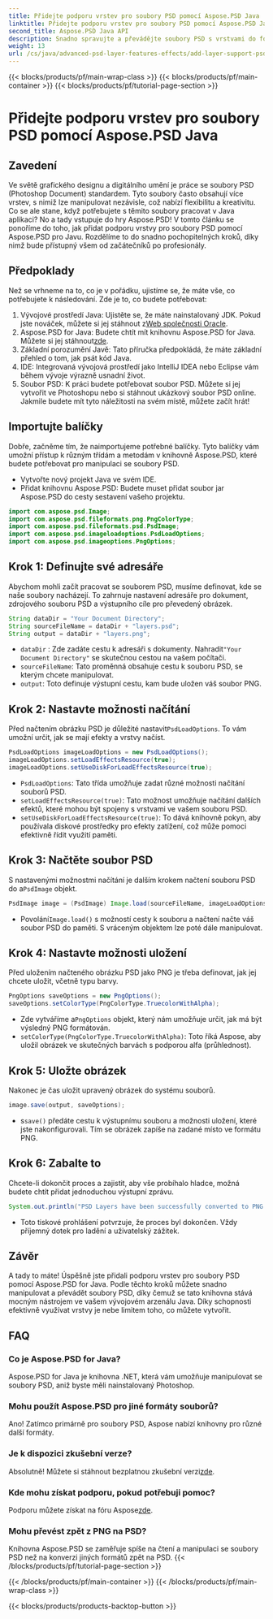 ```yaml
---
title: Přidejte podporu vrstev pro soubory PSD pomocí Aspose.PSD Java
linktitle: Přidejte podporu vrstev pro soubory PSD pomocí Aspose.PSD Java
second_title: Aspose.PSD Java API
description: Snadno spravujte a převádějte soubory PSD s vrstvami do formátu PNG pomocí Aspose.PSD pro Java! Ideální pro vývojáře, kteří potřebují manipulaci s grafikou.
weight: 13
url: /cs/java/advanced-psd-layer-features-effects/add-layer-support-psd-files/
---
```


{{< blocks/products/pf/main-wrap-class >}}
{{< blocks/products/pf/main-container >}}
{{< blocks/products/pf/tutorial-page-section >}}

# Přidejte podporu vrstev pro soubory PSD pomocí Aspose.PSD Java

## Zavedení
Ve světě grafického designu a digitálního umění je práce se soubory PSD (Photoshop Document) standardem. Tyto soubory často obsahují více vrstev, s nimiž lze manipulovat nezávisle, což nabízí flexibilitu a kreativitu. Co se ale stane, když potřebujete s těmito soubory pracovat v Java aplikaci? No a tady vstupuje do hry Aspose.PSD! V tomto článku se ponoříme do toho, jak přidat podporu vrstvy pro soubory PSD pomocí Aspose.PSD pro Javu. Rozdělíme to do snadno pochopitelných kroků, díky nimž bude přístupný všem od začátečníků po profesionály.
## Předpoklady
Než se vrhneme na to, co je v pořádku, ujistíme se, že máte vše, co potřebujete k následování. Zde je to, co budete potřebovat:
1.  Vývojové prostředí Java: Ujistěte se, že máte nainstalovaný JDK. Pokud jste nováček, můžete si jej stáhnout z[Web společnosti Oracle](https://www.oracle.com/java/technologies/javase-jdk11-downloads.html).
2.  Aspose.PSD for Java: Budete chtít mít knihovnu Aspose.PSD for Java. Můžete si jej stáhnout[zde](https://releases.aspose.com/psd/java/).
3. Základní porozumění Javě: Tato příručka předpokládá, že máte základní přehled o tom, jak psát kód Java.
4. IDE: Integrovaná vývojová prostředí jako IntelliJ IDEA nebo Eclipse vám během vývoje výrazně usnadní život.
5. Soubor PSD: K práci budete potřebovat soubor PSD. Můžete si jej vytvořit ve Photoshopu nebo si stáhnout ukázkový soubor PSD online.
Jakmile budete mít tyto náležitosti na svém místě, můžete začít hrát!
## Importujte balíčky
Dobře, začněme tím, že naimportujeme potřebné balíčky. Tyto balíčky vám umožní přístup k různým třídám a metodám v knihovně Aspose.PSD, které budete potřebovat pro manipulaci se soubory PSD.

- Vytvořte nový projekt Java ve svém IDE.
- Přidat knihovnu Aspose.PSD: Budete muset přidat soubor jar Aspose.PSD do cesty sestavení vašeho projektu.
```java
import com.aspose.psd.Image;
import com.aspose.psd.fileformats.png.PngColorType;
import com.aspose.psd.fileformats.psd.PsdImage;
import com.aspose.psd.imageloadoptions.PsdLoadOptions;
import com.aspose.psd.imageoptions.PngOptions;
```
## Krok 1: Definujte své adresáře
Abychom mohli začít pracovat se souborem PSD, musíme definovat, kde se naše soubory nacházejí. To zahrnuje nastavení adresáře pro dokument, zdrojového souboru PSD a výstupního cíle pro převedený obrázek.

```java
String dataDir = "Your Document Directory";
String sourceFileName = dataDir + "layers.psd";
String output = dataDir + "layers.png";
```

- `dataDir` : Zde zadáte cestu k adresáři s dokumenty. Nahradit`"Your Document Directory"` se skutečnou cestou na vašem počítači.
- `sourceFileName`: Tato proměnná obsahuje cestu k souboru PSD, se kterým chcete manipulovat.
- `output`: Toto definuje výstupní cestu, kam bude uložen váš soubor PNG.
## Krok 2: Nastavte možnosti načítání
 Před načtením obrázku PSD je důležité nastavit`PsdLoadOptions`. To vám umožní určit, jak se mají efekty a vrstvy načíst.

```java
PsdLoadOptions imageLoadOptions = new PsdLoadOptions();
imageLoadOptions.setLoadEffectsResource(true);
imageLoadOptions.setUseDiskForLoadEffectsResource(true);
```

- `PsdLoadOptions`: Tato třída umožňuje zadat různé možnosti načítání souborů PSD.
- `setLoadEffectsResource(true)`: Tato možnost umožňuje načítání dalších efektů, které mohou být spojeny s vrstvami ve vašem souboru PSD.
- `setUseDiskForLoadEffectsResource(true)`: To dává knihovně pokyn, aby používala diskové prostředky pro efekty zatížení, což může pomoci efektivně řídit využití paměti.
## Krok 3: Načtěte soubor PSD
 S nastavenými možnostmi načítání je dalším krokem načtení souboru PSD do a`PsdImage` objekt.

```java
PsdImage image = (PsdImage) Image.load(sourceFileName, imageLoadOptions);
```

-  Povolání`Image.load()` s možností cesty k souboru a načtení načte váš soubor PSD do paměti. S vráceným objektem lze poté dále manipulovat.
## Krok 4: Nastavte možnosti uložení
Před uložením načteného obrázku PSD jako PNG je třeba definovat, jak jej chcete uložit, včetně typu barvy.

```java
PngOptions saveOptions = new PngOptions();
saveOptions.setColorType(PngColorType.TruecolorWithAlpha);
```

-  Zde vytváříme a`PngOptions` objekt, který nám umožňuje určit, jak má být výsledný PNG formátován.
- `setColorType(PngColorType.TruecolorWithAlpha)`: Toto říká Aspose, aby uložil obrázek ve skutečných barvách s podporou alfa (průhlednost).
## Krok 5: Uložte obrázek
Nakonec je čas uložit upravený obrázek do systému souborů.

```java
image.save(output, saveOptions);
```

-  s`save()` předáte cestu k výstupnímu souboru a možnosti uložení, které jste nakonfigurovali. Tím se obrázek zapíše na zadané místo ve formátu PNG.
## Krok 6: Zabalte to
Chcete-li dokončit proces a zajistit, aby vše probíhalo hladce, možná budete chtít přidat jednoduchou výstupní zprávu.

```java
System.out.println("PSD Layers have been successfully converted to PNG!");
```

- Toto tiskové prohlášení potvrzuje, že proces byl dokončen. Vždy příjemný dotek pro ladění a uživatelský zážitek.
## Závěr
A tady to máte! Úspěšně jste přidali podporu vrstev pro soubory PSD pomocí Aspose.PSD for Java. Podle těchto kroků můžete snadno manipulovat a převádět soubory PSD, díky čemuž se tato knihovna stává mocným nástrojem ve vašem vývojovém arzenálu Java.
Díky schopnosti efektivně využívat vrstvy je nebe limitem toho, co můžete vytvořit.
## FAQ
### Co je Aspose.PSD for Java?
Aspose.PSD for Java je knihovna .NET, která vám umožňuje manipulovat se soubory PSD, aniž byste měli nainstalovaný Photoshop.
### Mohu použít Aspose.PSD pro jiné formáty souborů?
Ano! Zatímco primárně pro soubory PSD, Aspose nabízí knihovny pro různé další formáty.
### Je k dispozici zkušební verze?
 Absolutně! Můžete si stáhnout bezplatnou zkušební verzi[zde](https://releases.aspose.com/).
### Kde mohu získat podporu, pokud potřebuji pomoc?
 Podporu můžete získat na fóru Aspose[zde](https://forum.aspose.com/c/psd/34).
### Mohu převést zpět z PNG na PSD?
Knihovna Aspose.PSD se zaměřuje spíše na čtení a manipulaci se soubory PSD než na konverzi jiných formátů zpět na PSD.
{{< /blocks/products/pf/tutorial-page-section >}}

{{< /blocks/products/pf/main-container >}}
{{< /blocks/products/pf/main-wrap-class >}}

{{< blocks/products/products-backtop-button >}}
